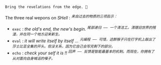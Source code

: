 

~~~ 
Bring the revelations from the edge. 🦉
~~~

The three real wepons on *SHell* : <sup><kbd><var>来自过去的物质的三项启示：</var></kbd></sup>

- `exec` : *the old's end, the new's begin.* <sup><kbd><var>尾部递归 —— 一个清洁工。清理旧世界的残渣，并在同一个地方迎来新生。</var></kbd></sup>
- `eval` : *it will write itself by itself ...* <sup><kbd><var>元编程 —— 可惜，这群猴子只在打字机上敲出了莎士比亚全集的开头。但没关系，因为它自己会写完剩下的部分。</var></kbd></sup>
- `echo` : *check your self it is !!* <sup><kbd><var>回声 —— 反馈是智能最基本的机制。而现在，你拥有了从对面向自身喊话的嗓子。</var></kbd></sup>

